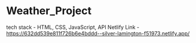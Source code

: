 # Weather_Project
tech stack - HTML, CSS, JavaScript, API
Netlify Link - https://632dd539e811f726b6e4bddd--silver-lamington-f51973.netlify.app/
